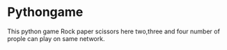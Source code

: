 # Pythongame
This python game Rock paper scissors here two,three and four number of prople can play on same network.
